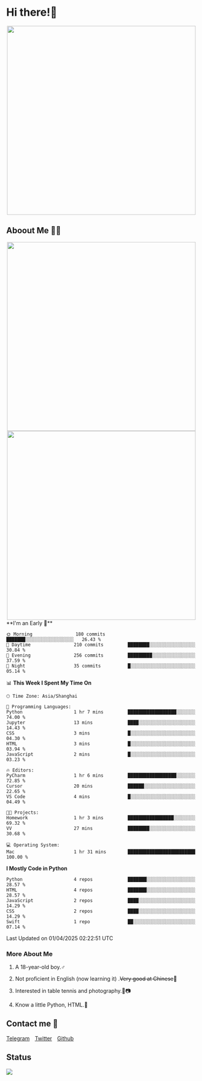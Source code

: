 # Hi there!🎉

<div align=center><img src="https://count.getloli.com/get/@Cicada000?theme=moebooru" width=500px></div>

## Aboout Me 👀💦

<div align=center>
<img src="https://github-readme-stats.vercel.app/api?username=Cicada000&show_icons=true&theme=tokyonight" width=500px>
<br>
<img src="https://github-readme-stats.vercel.app/api/top-langs/?username=Cicada000&show_icons=true&theme=tokyonight&layout=compact" width=500px>
</div>
<!--START_SECTION:waka-->
**I'm an Early 🐤** 

```text
🌞 Morning                180 commits         ███████░░░░░░░░░░░░░░░░░░   26.43 % 
🌆 Daytime                210 commits         ████████░░░░░░░░░░░░░░░░░   30.84 % 
🌃 Evening                256 commits         █████████░░░░░░░░░░░░░░░░   37.59 % 
🌙 Night                  35 commits          █░░░░░░░░░░░░░░░░░░░░░░░░   05.14 % 
```


📊 **This Week I Spent My Time On** 

```text
🕑︎ Time Zone: Asia/Shanghai

💬 Programming Languages: 
Python                   1 hr 7 mins         ██████████████████░░░░░░░   74.00 % 
Jupyter                  13 mins             ████░░░░░░░░░░░░░░░░░░░░░   14.43 % 
CSS                      3 mins              █░░░░░░░░░░░░░░░░░░░░░░░░   04.30 % 
HTML                     3 mins              █░░░░░░░░░░░░░░░░░░░░░░░░   03.94 % 
JavaScript               2 mins              █░░░░░░░░░░░░░░░░░░░░░░░░   03.23 % 

🔥 Editors: 
PyCharm                  1 hr 6 mins         ██████████████████░░░░░░░   72.85 % 
Cursor                   20 mins             ██████░░░░░░░░░░░░░░░░░░░   22.65 % 
VS Code                  4 mins              █░░░░░░░░░░░░░░░░░░░░░░░░   04.49 % 

🐱‍💻 Projects: 
Homework                 1 hr 3 mins         █████████████████░░░░░░░░   69.32 % 
VV                       27 mins             ████████░░░░░░░░░░░░░░░░░   30.68 % 

💻 Operating System: 
Mac                      1 hr 31 mins        █████████████████████████   100.00 % 
```

**I Mostly Code in Python** 

```text
Python                   4 repos             ███████░░░░░░░░░░░░░░░░░░   28.57 % 
HTML                     4 repos             ███████░░░░░░░░░░░░░░░░░░   28.57 % 
JavaScript               2 repos             ████░░░░░░░░░░░░░░░░░░░░░   14.29 % 
CSS                      2 repos             ████░░░░░░░░░░░░░░░░░░░░░   14.29 % 
Swift                    1 repo              ██░░░░░░░░░░░░░░░░░░░░░░░   07.14 % 
```




 Last Updated on 01/04/2025 02:22:51 UTC
<!--END_SECTION:waka-->

### More About Me

1. A 18-year-old boy.♂

2. Not proficient in English (now learning it) .~~Very good at Chinese~~🤣

3. Interested in table tennis and photography.🏓📷

4. Know a little Python, HTML.🐍


## Contact me 💬

[Telegram](https://t.me/CicadaLYW)&emsp;[Twitter](https://twitter.com/Cicada0001)&emsp;[Github](https://github.com/Cicada000)

## Status
<img src="https://weather-icon.journeyad.repl.co/@hangzhou?v=1" align="left">







